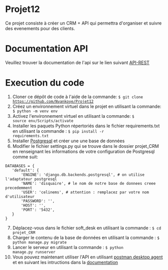 # Projet12
Ce projet consiste à créer un CRM + API qui permettra d'organiser et suivre des evenements pour des clients.


# Documentation API
Veuillez trouver la documentation de l'api sur le lien suivant [API-REST](https://documenter.getpostman.com/view/14846551/TzefBPft)
# Execution du code
 1. Cloner ce dépôt de code à l'aide de la commande: <code>$ git clone https://github.com/Nyankoye/Projet12 </code>
 2. Créez un environnement virtuel dans le projet en utilisant la commande: <code> $ python -m venv env </code>
 3. Activez l'environnement virtuel en utilisant la commande: <code>$ source env/Scripts/activate </code>
 4. Installer les paquets Python répertoriés dans le fichier requirements.txt en utilisant la commande : <code>$ pip install -r requirements.txt </code>
 5. Installer [Postgresql](https://www.postgresql.org/) et créer une une base de données
 6. Modifier le fichier settings.py qui se trouve dans le dossier projet_CRM en renseignant les informations de votre configuration de Postgresql comme suit:
 ```
 DATABASES = {
    'default': {
        'ENGINE': 'django.db.backends.postgresql', # on utilise l'adaptateur postgresql
        'NAME': 'disquaire', # le nom de notre base de donnees creee precedemment
        'USER': 'celinems', # attention : remplacez par votre nom d'utilisateur
        'PASSWORD': '',
        'HOST': '',
        'PORT': '5432',
    }
}
```
 7. Déplacez-vous  dans le fichier soft_desk en utilisant la commande : <code>$ cd projet_CRM </code>
 8. Charger le contenu de la base de données en utilisant la commande : <code>$ python manage.py migrate </code>
 9. Lancer le serveur en utilisant la commande : <code>$ python manage.py runserver </code>
 10. Vous pouvez maintenant utiliser l'API en utilisant [postman desktop agent](https://www.postman.com/downloads/) et en suivant les intructions dans la [documentation](https://documenter.getpostman.com/view/14846551/TzefBPft)
